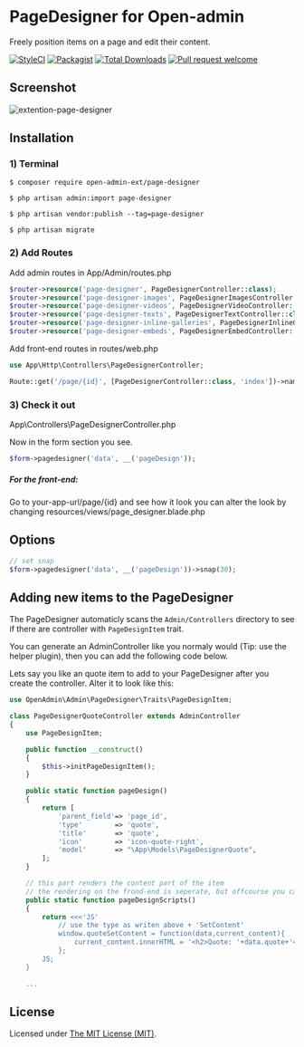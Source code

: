 PageDesigner for Open-admin
============================
Freely position items on a page and edit their content.

[![StyleCI](https://styleci.io/repos/503893269/shield?branch=main)](https://styleci.io/repos/503893269)
[![Packagist](https://img.shields.io/github/license/open-admin-org/page-designer.svg?style=flat-square&color=brightgreen)](https://packagist.org/packages/open-admin-ext/page-designer)
[![Total Downloads](https://img.shields.io/packagist/dt/open-admin-ext/page-designer.svg?style=flat-square)](https://packagist.org/packages/open-admin-ext/page-designer)
[![Pull request welcome](https://img.shields.io/badge/pr-welcome-green.svg?style=flat-square)]()


## Screenshot

![extention-page-designer](https://user-images.githubusercontent.com/86517067/173943033-9234fe5a-273f-4383-84a1-d2f38120c3bf.png)


## Installation

### 1) Terminal

```
$ composer require open-admin-ext/page-designer

$ php artisan admin:import page-designer

$ php artisan vendor:publish --tag=page-designer

$ php artisan migrate
```

### 2) Add Routes
Add admin routes in App/Admin/routes.php
```php
$router->resource('page-designer', PageDesignerController::class);
$router->resource('page-designer-images', PageDesignerImagesController::class);
$router->resource('page-designer-videos', PageDesignerVideoController::class);
$router->resource('page-designer-texts', PageDesignerTextController::class);
$router->resource('page-designer-inline-galleries', PageDesignerInlineGalleryController::class);
$router->resource('page-designer-embeds', PageDesignerEmbedController::class);
```

Add front-end routes in routes/web.php
```php
use App\Http\Controllers\PageDesignerController;

Route::get('/page/{id}', [PageDesignerController::class, 'index'])->name('page-designer');
```

### 3) Check it out
App\Controllers\PageDesignerController.php

Now in the form section you see.
```php
$form->pagedesigner('data', __('pageDesign'));
```

##### For the front-end:
Go to your-app-url/page/{id} and see how it look
you can alter the look by changing resources/views/page_designer.blade.php


## Options
```php
// set snap
$form->pagedesigner('data', __('pageDesign'))->snap(30);
```

## Adding new items to the PageDesigner
The PageDesigner automaticly scans the `Admin/Controllers` directory to see if there are controller with `PageDesignItem` trait.

You can generate an AdminController like you normaly would (Tip: use the helper plugin), then you can add the following code below.

Lets say you like an quote item to add to your PageDesigner after you create the controller. Alter it to look like this:

```php
use OpenAdmin\Admin\PageDesigner\Traits\PageDesignItem;

class PageDesignerQuoteController extends AdminController
{
    use PageDesignItem;

    public function __construct()
    {
        $this->initPageDesignItem();
    }

    public static function pageDesign()
    {
        return [
            'parent_field'=> 'page_id',
            'type'        => 'quote',
            'title'       => 'quote',
            'icon'        => 'icon-quote-right',
            'model'       => "\App\Models\PageDesignerQuote",
        ];
    }

    // this part renders the content part of the item
    // the rendering on the frond-end is seperate, but offcourse you can let them share styles
    public static function pageDesignScripts()
    {
        return <<<'JS'
            // use the type as writen above + 'SetContent'
            window.quoteSetContent = function(data,current_content){
                current_content.innerHTML = '<h2>Quote: '+data.quote+'</h2>';
            };
        JS;
    }

    ...
```


License
------------
Licensed under [The MIT License (MIT)](LICENSE).
